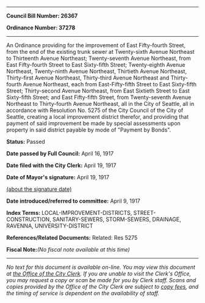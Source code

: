 

********

**Council Bill Number: 26367**
   
**Ordinance Number: 37278**
********

 An Ordinance providing for the improvement of East Fifty-fourth Street, from the end of the existing trunk sewer at Twenty-sixth Avenue Northeast to Thirteenth Avenue Northeast; Twenty-seventh Avenue Northeast, from East Fifty-fourth Street to East Sixty-fifth Street; Twenty-eighth Avenue Northeast, Twenty-ninth Avenue Northeast, Thirtieth Avenue Northeast, Thirty-first Avenue Northeast, Thirty-third Avenue Northeast and Thirty-fourth Avenue Northeast, each from East-Fifty-fifth Street to East Sixty-fifth Street; Thirty-second Avenue Northeast, from East Sixtieth Street to East Sixty-fifth Street; and East Fifty-fifth Street, from Twenty-seventh Avenue Northeast to Thirty-fourth Avenue Northeast, all in the City of Seattle, all in accordance with Resolution No. 5275 of the City Council of the City of Seattle, creating a local improvement district therefor, and providing that payment of said improvement be made by special assessments upon property in said district payable by mode of "Payment by Bonds".

**Status:** Passed
   
**Date passed by Full Council:** April 16, 1917
   
**Date filed with the City Clerk:** April 19, 1917
   
**Date of Mayor's signature:** April 19, 1917
   
[(about the signature date)](/~public/approvaldate.htm)
   
   
   
**Date introduced/referred to committee:** April 9, 1917
   
   
**Index Terms:** LOCAL-IMPROVEMENT-DISTRICTS, STREET-CONSTRUCTION, SANITARY-SEWERS, STORM-SEWERS, DRAINAGE, RAVENNA, UNIVERSITY-DISTRICT

**References/Related Documents:** Related: Res 5275

**Fiscal Note:**_(No fiscal note available at this time)_
********

_No text for this document is available on-line. You may view this document at [the Office of the City Clerk](http://www.seattle.gov/leg/clerk/contactUs.htm). If you are unable to visit the Clerk's Office, you may request a copy or scan be made for you by Clerk staff. Scans and copies provided by the Office of the City Clerk are subject to [copy fees](http://clerk.seattle.gov/~public/clerkfees.htm), and the timing of service is dependent on the availability of staff._

